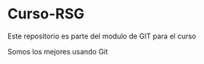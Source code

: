# Curso-RSG

Este repositorio es parte del modulo de GIT para el curso

Somos los mejores usando Git
